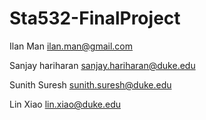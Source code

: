 # Sta532-FinalProject

Ilan Man ilan.man@gmail.com

Sanjay hariharan sanjay.hariharan@duke.edu

Sunith Suresh sunith.suresh@duke.edu

Lin Xiao lin.xiao@duke.edu
